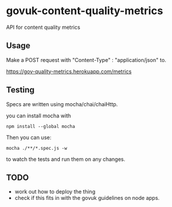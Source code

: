 # govuk-content-quality-metrics
API for content quality metrics

## Usage

Make a POST request with "Content-Type" : "application/json" to.

https://gov-quality-metrics.herokuapp.com/metrics

## Testing

Specs are written using mocha/chai/chaiHttp.

you can install mocha with

```
npm install --global mocha
```

Then you can use:

```
mocha ./**/*.spec.js -w
```

to watch the tests and run them on any changes.

## TODO

* work out how to deploy the thing
* check if this fits in with the govuk guidelines on node apps.
